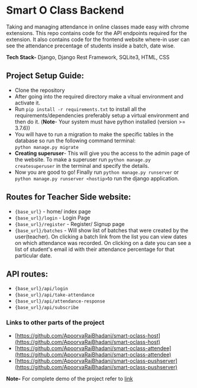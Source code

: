 # Smart O Class Backend
Taking and managing attendance in online classes made easy with chrome extensions. This repo contains code for the API endpoints required for the extension. It also contains code for the frontend website where-in user can see the attendance precentage of students inside a batch, date wise.

**Tech Stack-** Django, Django Rest Framework, SQLite3, HTML, CSS

## Project Setup Guide:
- Clone the repository
- After going into the required directory make a vitual environment and activate it.
- Run `pip install -r requirements.txt`  to install all the requirements/dependencies preferably setup a virtual environment and then do it. 
(**Note**- Your system must have python installed (version >= 3.7.6))
- You will have to run a migration to make the specific tables in the database so run the following command terminal:      
 `python manage.py migrate`        
- **Creating superuser**- This will give you the access to the admin page of the website. To make a superuser run `python manage.py createsuperuser` in the terminal and specify the details.
- Now you are good to go! Finally run `python manage.py runserver` or `python manage.py runserver <hostip>`to run the django application.

## Routes for Teacher Side website:
- `{base_url}` - home/ index page
- `{base_url}/login` - Login Page
- `{base_url}/register` - Register/ Signup page
- `{base_url}/batches` - Will show list of batches that were created by the user(teacher). On clicking a batch link from the list you can view dates on which attendance was recorded. On clicking on a date you can see a list of student's email id with their attendance percentage for that particular date.

## API routes:
- `{base_url}/api/login`
- `{base_url}/api/take-attendance`
- `{base_url}/api/attendance-response`
- `{base_url}/api/subscribe`

### Links to other parts of the project
- [https://github.com/ApoorvaRajBhadani/smart-oclass-host](https://github.com/ApoorvaRajBhadani/smart-oclass-host)
- [https://github.com/ApoorvaRajBhadani/smart-oclass-attendee](https://github.com/ApoorvaRajBhadani/smart-oclass-attendee)
- [https://github.com/ApoorvaRajBhadani/smart-oclass-pushserver](https://github.com/ApoorvaRajBhadani/smart-oclass-pushserver)


**Note-** For complete demo of the project refer to [link](https://youtu.be/NIId3N2t5wg)
